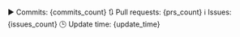 ▶️ Commits: {commits_count}
🔃 Pull requests: {prs_count}
ℹ️ Issues: {issues_count}
🕒 Update time: {update_time}
